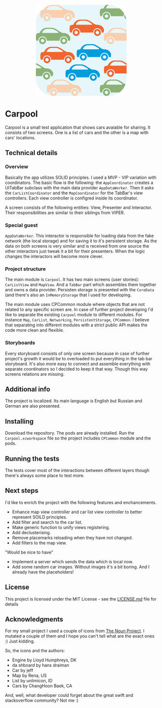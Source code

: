 <p align="center">
<img src="https://github.com/dyrkabes/Carpool/blob/master/AppIcongithub.jpg"
width=300>
</p>

# Carpool

Carpool is a small test application that shows cars avaiable for sharing. It consists of two screens. One is a list of cars and the other is a map with cars' locations.

## Technical details
### Overview
Basically the app utilizes SOLID principles. I used a MVP - VIP variation with coordinators. The basic flow is the following: the `AppCoordinator` creates a UITabBar subclass with the main data provider `AppDataWorker`. Then it asks the `CarListCoordinator` and the `MapCoordinator` for the TabBar's view controllers. Each view controller is configred inside its coordinator.

A screen consists of the following entities: View, Presenter and Interactor. Their responsibilities are similar to their siblings from VIPER.

### Special guest
`AppDataWorker`. This interactor is responsible for loading data from the fake network (the local storage) and for saving it to it's persistent storage. As the data on both screens is very similar and is received from one source the other interactors just tweak it a bit for their presenters. When the logic changes the interactors will become more clever.

### Project structure
The main module is `Carpool`. It has two main screens (user stories): `CarListView` and `MapView`. And a `TabBar` part which assembles them together and owns a data provider. Persisten storage is presented with the `CoreData` (and there's also an `InMemoryStorage` that I used for developing.

The main module uses CPCommon module where objects that are not related to any specific screen are. In case of further project developing I'd like to separate the existing `Carpool` module to different modules. For instance `Map`, `CarList`, `Networking`, `PersistentStorage`, `CPCommon`. I believe that separating into different modules with a strict public API makes the code more clean and flexible.

### Storyboards
Every storyboard consists of only one screen because in case of further project's growth it would be to overloaded to put everything in the tab bar storyboard. It's also more easy to connect and assemble everything with separate coordinators so I decided to keep it that way. Though this way screens relations are missing.

## Additional info
The project is localized. Its main language is English but Russian and German are also presented.

## Installing
Download the repository. The pods are already installed. Run the `Carpool.xcworkspace` file so the project includes `CPCommon` module and the pods. 

## Running the tests
The tests cover most of the interactions between different layers though there's always some place to test more. 

## Next steps
I'd like to enrich the project with the following features and enchancements. 
 - Enhance map view controller and car list view controller to better represent SOILD principles.
 - Add filter and search to the car list.
 - Make generic function to unify views registering.
 - Add declusterising.
 - Remove placemarks reloading when they have not changed.
 - Add filters to the map view.
 
"Would be nice to have"
 - Implement a server which sends the data which is local now.
 - Add some random car images. Without images it's a bit boring. And I already have the placeholders!

## License
This project is licensed under the MIT License - see the [LICENSE.md](LICENSE.md) file for details

## Acknowledgments
For my small project I used a couple of icons from [The Noun Project](https://thenounproject.com). I mutated a couple of them and I hope you can't tell what are the exact ones :) Just kidding.

So, the icons and the authors:
- Engine by Lloyd Humphreys, DK 
- da shboard by hans draiman 
- Car by jeff
- Map by Rena, US 
- List by unlimicon, ID 
- Cars by ChangHoon Baek, CA 

And, well, what developer could forget about the great swift and stackoverflow community? Not me :)
